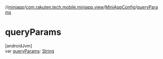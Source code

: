 //[miniapp](../../../index.md)/[com.rakuten.tech.mobile.miniapp.view](../index.md)/[MiniAppConfig](index.md)/[queryParams](query-params.md)

# queryParams

[androidJvm]\
var [queryParams](query-params.md): [String](https://kotlinlang.org/api/latest/jvm/stdlib/kotlin/-string/index.html)
